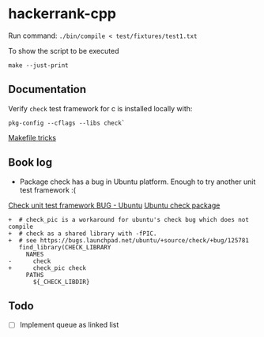 # hackerrank-cpp

Run command: `./bin/compile < test/fixtures/test1.txt`

To show the script to be executed

`make --just-print`

Documentation
-------------

Verify `check` test framework for c is installed locally with: 

```shell
pkg-config --cflags --libs check`
```

[Makefile tricks](http://locklessinc.com/articles/makefile_tricks/)

Book log
--------

- Package check has a bug in Ubuntu platform. Enough to try another unit test framework :(

[Check unit test framework BUG - Ubuntu](https://git.libssh.org/projects/libssh.git/diff/?h=v0-3&id=3ce7d7a28c057bbe72f55d221657fd0d6d54f246&context=2&ignorews=1)
[Ubuntu check package](https://bugs.launchpad.net/ubuntu/+source/check/+bug/125781)

```
+  # check_pic is a workaround for ubuntu's check bug which does not compile
+  # check as a shared library with -fPIC.
+  # see https://bugs.launchpad.net/ubuntu/+source/check/+bug/125781
   find_library(CHECK_LIBRARY
     NAMES
-      check
+      check_pic check
     PATHS
       ${_CHECK_LIBDIR}
```


Todo
----

- [ ] Implement queue as linked list
